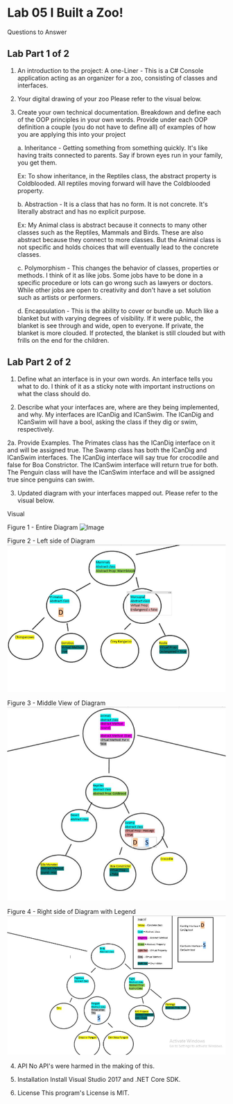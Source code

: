 # Lab 05 I Built a Zoo!

Questions to Answer

## Lab Part 1 of 2
1. An introduction to the project:
A one-Liner - This is a C# Console application acting as an organizer for a zoo, consisting of classes and interfaces.

2. Your digital drawing of your zoo
Please refer to the visual below.

3. Create your own technical documentation. 
Breakdown and define each of the OOP principles in your own words. 
Provide under each OOP definition a couple (you do not have to define all) of examples of how you are applying this into your project
	
	a. Inheritance - Getting something from something quickly. It's like having traits connected to parents. Say if brown eyes run in your family, you get them.
	
	Ex: To show inheritance, in the Reptiles class, the abstract property is Coldblooded. All reptiles moving forward will have the Coldblooded property.
	
	b. Abstraction - It is a class that has no form. It is not concrete. It's literally abstract and has no explicit purpose. 
	
	Ex: My Animal class is abstract because it connects to many other classes such as the Reptiles, Mammals and Birds. These are also abstract because they connect to more classes. But the Animal class is not specific and holds choices that will eventually lead to the concrete classes.
	
	c. Polymorphism - This changes the behavior of classes, properties or methods. I think of it as like jobs. Some jobs have to be done in a specific procedure or lots can go wrong such as lawyers or doctors. While other jobs are open to creativity and don't have a set solution such as artists or performers.
	
	d. Encapsulation - This is the ability to cover or bundle up. Much like a blanket but with varying degrees of visibility. If it were public, the blanket is see through and wide, open to everyone. If private, the blanket is more clouded. If protected, the blanket is still clouded but with frills on the end for the children. 

## Lab Part 2 of 2
1. Define what an interface is in your own words.
An interface tells you what to do. I think of it as a sticky note with important instructions on what the class should do.

2. Describe what your interfaces are, where are they being implemented, and why.
My interfaces are ICanDig and ICanSwim. The ICanDig and ICanSwim will have a bool, asking the class if they dig or swim, respectively.

2a. Provide Examples.
The Primates class has the ICanDig interface on it and will be assigned true.
The Swamp class has both the ICanDig and ICanSwim interfaces. The ICanDig interface will say true for crocodile and false for Boa Constrictor. The ICanSwim interface will return true for both.
The Penguin class will have the ICanSwim interface and will be assigned true since penguins can swim.

3. Updated diagram with your interfaces mapped out.
Please refer to the visual below.

Visual

Figure 1 - Entire Diagram
![Image](../assets/Zoo1.JPG)

Figure 2 - Left side of Diagram
![Image](ZooApp/assets/Zoo2.JPG)

Figure 3 - Middle View of Diagram
![Image](ZooApp/assets/Zoo3.JPG)

Figure 4 - Right side of Diagram with Legend
![Image](ZooApp/assets/Zoo4.JPG)

4. API
No API's were harmed in the making of this.

5. Installation
Install Visual Studio 2017 and .NET Core SDK.

6. License
This program's License is MIT.
